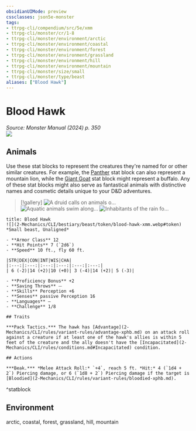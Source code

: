 ```yaml
---
obsidianUIMode: preview
cssclasses: json5e-monster
tags:
- ttrpg-cli/compendium/src/5e/xmm
- ttrpg-cli/monster/cr/1-8
- ttrpg-cli/monster/environment/arctic
- ttrpg-cli/monster/environment/coastal
- ttrpg-cli/monster/environment/forest
- ttrpg-cli/monster/environment/grassland
- ttrpg-cli/monster/environment/hill
- ttrpg-cli/monster/environment/mountain
- ttrpg-cli/monster/size/small
- ttrpg-cli/monster/type/beast
aliases: ["Blood Hawk"]
---
```

# Blood Hawk
*Source: Monster Manual (2024) p. 350*  
![](2-Mechanics/CLI/bestiary/beast/img/blood-hawk.webp#right)

## Animals

Use these stat blocks to represent the creatures they're named for or other similar creatures. For example, the [Panther](2-Mechanics/CLI/bestiary/beast/panther-xmm.md) stat block can also represent a mountain lion, while the [Giant Goat](2-Mechanics/CLI/bestiary/beast/giant-goat-xmm.md) stat block might represent a buffalo. Any of these stat blocks might also serve as fantastical animals with distinctive names and cosmetic details unique to your D&D adventures.

> [!gallery]
![A druid calls on animals o...](2-Mechanics/CLI/bestiary/beast/img/animals-hills-and-mountains.webp "A druid calls on animals of the hills and mountains to aid her cause")
![Aquatic animals swim along...](2-Mechanics/CLI/bestiary/beast/img/animals-aquatic.webp "Aquatic animals swim alongside a druid exploring the sea")
![Inhabitants of the rain fo...](2-Mechanics/CLI/bestiary/beast/img/animals-rainforest.webp "Inhabitants of the rain forest answer a druid's summons")

```ad-statblock
title: Blood Hawk
![](2-Mechanics/CLI/bestiary/beast/token/blood-hawk-xmm.webp#token)
*Small beast, Unaligned*

- **Armor Class** 12 
- **Hit Points** 7 (`2d6`) 
- **Speed** 10 ft., fly 60 ft.

|STR|DEX|CON|INT|WIS|CHA|
|:---:|:---:|:---:|:---:|:---:|:---:|
| 6 (-2)|14 (+2)|10 (+0)| 3 (-4)|14 (+2)| 5 (-3)|

- **Proficiency Bonus** +2
- **Saving Throws** ⏤
- **Skills** Perception +6
- **Senses** passive Perception 16
- **Languages** —
- **Challenge** 1/8

## Traits

***Pack Tactics.*** The hawk has [Advantage](2-Mechanics/CLI/rules/variant-rules/advantage-xphb.md) on an attack roll against a creature if at least one of the hawk's allies is within 5 feet of the creature and the ally doesn't have the [Incapacitated](2-Mechanics/CLI/rules/conditions.md#Incapacitated) condition.

## Actions

***Beak.*** *Melee Attack Roll:* `+4`, reach 5 ft. *Hit:* 4 (`1d4 + 2`) Piercing damage, or 6 (`1d8 + 2`) Piercing damage if the target is [Bloodied](2-Mechanics/CLI/rules/variant-rules/bloodied-xphb.md).
```
^statblock

## Environment

arctic, coastal, forest, grassland, hill, mountain